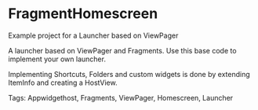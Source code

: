 # FragmentHomescreen

Example project for a Launcher based on ViewPager

A launcher based on ViewPager and Fragments. Use this base code to implement your own launcher.

Implementing Shortcuts, Folders and custom widgets is done by extending ItemInfo and creating a HostView.

Tags:
Appwidgethost, Fragments, ViewPager, Homescreen, Launcher
